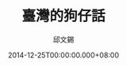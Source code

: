 ---
issue: 102
title: 臺灣的狗仔話
author: 邱文錫
date: 2014-12-25T00:00:00.000+08:00
topic: 文史
difficulty: 2
wikidata: Q98095452
wikidata_link: https://www.wikidata.org/wiki/Q98095452
---